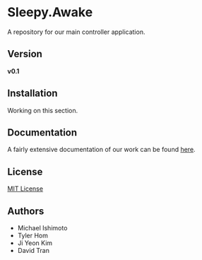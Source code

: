 # Sleepy.Awake
A repository for our main controller application.


## Version
**v0.1**

## Installation
Working on this section.

## Documentation
A fairly extensive documentation of our work can be found <a href="https://github.com/The-Sleepy-Team/Sleepy.Awake/blob/master/Sleepy.Awake_Documentation.pdf">here</a>.

## License
<a href="https://github.com/The-Sleepy-Team/Sleepy.Awake/blob/master/LICENSE" target="_blank">MIT License</a>

## Authors
* Michael Ishimoto
* Tyler Hom
* Ji Yeon Kim
* David Tran